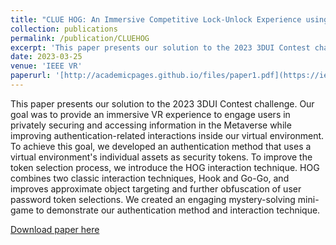 ```yaml
---
title: "CLUE HOG: An Immersive Competitive Lock-Unlock Experience using Hook On Go-Go Technique for Authentication in the Metaverse"
collection: publications
permalink: /publication/CLUEHOG
excerpt: 'This paper presents our solution to the 2023 3DUI Contest challenge.'
date: 2023-03-25
venue: 'IEEE VR'
paperurl: '[http://academicpages.github.io/files/paper1.pdf](https://ieeexplore.ieee.org/document/10108888)'
---
```

This paper presents our solution to the 2023 3DUI Contest challenge. Our goal was to provide an immersive VR experience to engage users in privately securing and accessing information in the Metaverse while improving authentication-related interactions inside our virtual environment. To achieve this goal, we developed an authentication method that uses a virtual environment's individual assets as security tokens. To improve the token selection process, we introduce the HOG interaction technique. HOG combines two classic interaction techniques, Hook and Go-Go, and improves approximate object targeting and further obfuscation of user password token selections. We created an engaging mystery-solving mini-game to demonstrate our authentication method and interaction technique.

[Download paper here]([http://academicpages.github.io/files/paper1.pdf](https://ieeexplore.ieee.org/document/10108888)https://ieeexplore.ieee.org/document/10108888)
